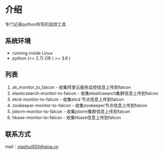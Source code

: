 # 介绍

专门记录python所写的监控工具

## 系统环境

- running inside Linux
- python (>= 2.7) OR ( >= 3.6 )

## 列表
1. ali_monitor_to_falcon - 收集阿里云服务监控信息上传到falcon
2. elasticsearch-monitor-to-falcon - 收集elasticsearch集群信息上传到falcon
3. etcd-monitor-to-falcon - 收集etcd 节点信息上传到falcon
4. zookeeper-monitor-to-falcon - 收集zookeeper节点信息上传到falcon
5. jstorm-monitor-to-falcon - 收集jstorm集群信息上传到falcon
6. hbase-monitor-to-falcon - 收集hbase信息上传到falcon

## 联系方式

mail：xiaohui920@sina.cn
